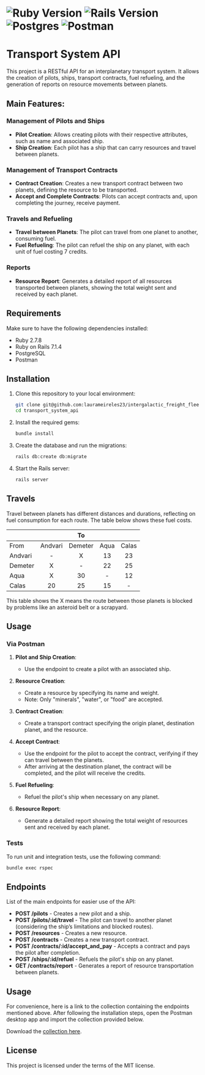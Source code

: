 # ![Ruby Version](https://img.shields.io/badge/Ruby-2.7.8-red.svg) ![Rails Version](https://img.shields.io/badge/Rails-7.1.4-orange.svg) ![Postgres](https://img.shields.io/badge/postgres-%23316192.svg?style=for-the-badge&logo=postgresql&logoColor=white) ![Postman](https://img.shields.io/static/v1?style=for-the-badge&message=Postman&color=FF6C37&logo=Postman&logoColor=FFFFFF&label=)

# Transport System API

This project is a RESTful API for an interplanetary transport system. It allows the creation of pilots, ships, transport contracts, fuel refueling, and the generation of reports on resource movements between planets.

## Main Features:

### Management of Pilots and Ships
- **Pilot Creation**: Allows creating pilots with their respective attributes, such as name and associated ship.
- **Ship Creation**: Each pilot has a ship that can carry resources and travel between planets.

### Management of Transport Contracts
- **Contract Creation**: Creates a new transport contract between two planets, defining the resource to be transported.
- **Accept and Complete Contracts**: Pilots can accept contracts and, upon completing the journey, receive payment.

### Travels and Refueling
- **Travel between Planets**: The pilot can travel from one planet to another, consuming fuel.
- **Fuel Refueling**: The pilot can refuel the ship on any planet, with each unit of fuel costing 7 credits.

### Reports
- **Resource Report**: Generates a detailed report of all resources transported between planets, showing the total weight sent and received by each planet.

## Requirements

Make sure to have the following dependencies installed:

- Ruby 2.7.8
- Ruby on Rails 7.1.4
- PostgreSQL
- Postman

## Installation

1. Clone this repository to your local environment:

    ```bash
    git clone git@github.com:laurameireles23/intergalactic_freight_fleet.git
    cd transport_system_api
    ```

2. Install the required gems:

    ```bash
    bundle install
    ```

3. Create the database and run the migrations:

    ```bash
    rails db:create db:migrate
    ```

4. Start the Rails server:

    ```bash
    rails server
    ```

## Travels
Travel between planets has different distances and durations, reflecting on fuel consumption for each route. The table below shows these fuel costs.

|         	|         	|    To   	|      	|       	|
|---------	|:--------:	|:--------:	|:----:	|:------:	|
| From    	| Andvari 	| Demeter 	| Aqua 	| Calas 	|
| Andvari 	|    -    	|    X    	|  13  	|   23  	|
| Demeter 	|    X    	|    -    	|  22  	|   25  	|
| Aqua    	|    X    	|    30   	|   -  	|   12  	|
| Calas   	|    20   	|    25   	|  15  	|   -   	|

This table shows the X means the route between those planets is blocked by problems like an asteroid belt or a scrapyard.

## Usage

### Via Postman

1. **Pilot and Ship Creation**:
   - Use the endpoint to create a pilot with an associated ship.

2. **Resource Creation**:
   - Create a resource by specifying its name and weight.
   - Note: Only "minerals", "water", or "food" are accepted.

3. **Contract Creation**:
   - Create a transport contract specifying the origin planet, destination planet, and the resource.

4. **Accept Contract**:
   - Use the endpoint for the pilot to accept the contract, verifying if they can travel between the planets.
   - After arriving at the destination planet, the contract will be completed, and the pilot will receive the credits.

5. **Fuel Refueling**:
   - Refuel the pilot's ship when necessary on any planet.

6. **Resource Report**:
   - Generate a detailed report showing the total weight of resources sent and received by each planet.

### Tests

To run unit and integration tests, use the following command:

```bash
bundle exec rspec
```

## Endpoints

List of the main endpoints for easier use of the API:

- **POST /pilots** - Creates a new pilot and a ship.
- **POST /pilots/:id/travel** - The pilot can travel to another planet (considering the ship’s limitations and blocked routes).
- **POST /resources** - Creates a new resource.
- **POST /contracts** - Creates a new transport contract.
- **POST /contracts/:id/accept_and_pay** - Accepts a contract and pays the pilot after completion.
- **POST /ships/:id/refuel** - Refuels the pilot's ship on any planet.
- **GET /contracts/report** - Generates a report of resource transportation between planets.

## Usage

For convenience, here is a link to the collection containing the endpoints mentioned above. After following the installation steps, open the Postman desktop app and import the collection provided below.

Download the [collection here](https://drive.google.com/drive/folders/1CQ8yzGZMYG1dVWTM4oDZdYzFZ4vXYJ86?usp=sharing).

## License

This project is licensed under the terms of the MIT license.
